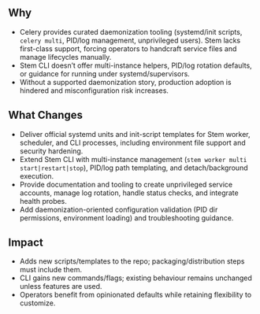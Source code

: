 ## Why
- Celery provides curated daemonization tooling (systemd/init scripts, `celery multi`, PID/log management, unprivileged users). Stem lacks first-class support, forcing operators to handcraft service files and manage lifecycles manually.
- Stem CLI doesn’t offer multi-instance helpers, PID/log rotation defaults, or guidance for running under systemd/supervisors.
- Without a supported daemonization story, production adoption is hindered and misconfiguration risk increases.

## What Changes
- Deliver official systemd units and init-script templates for Stem worker, scheduler, and CLI processes, including environment file support and security hardening.
- Extend Stem CLI with multi-instance management (`stem worker multi start|restart|stop`), PID/log path templating, and detach/background execution.
- Provide documentation and tooling to create unprivileged service accounts, manage log rotation, handle status checks, and integrate health probes.
- Add daemonization-oriented configuration validation (PID dir permissions, environment loading) and troubleshooting guidance.

## Impact
- Adds new scripts/templates to the repo; packaging/distribution steps must include them.
- CLI gains new commands/flags; existing behaviour remains unchanged unless features are used.
- Operators benefit from opinionated defaults while retaining flexibility to customize.
